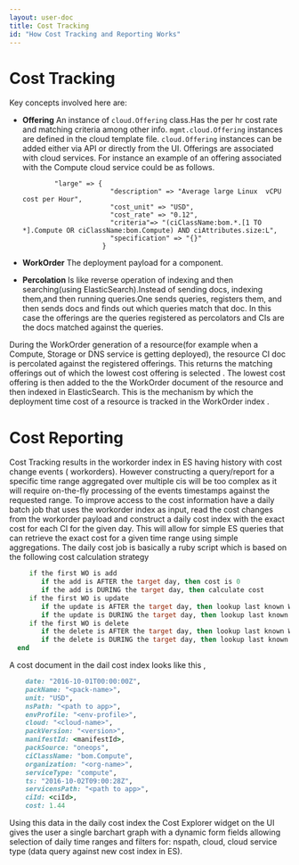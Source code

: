```yaml
---
layout: user-doc
title: Cost Tracking
id: "How Cost Tracking and Reporting Works"
---
```


# Cost Tracking

Key concepts involved here are:

* **Offering**    An instance of `cloud.Offering` class.Has the per hr cost rate and matching criteria among other info.
                  `mgmt.cloud.Offering` instances are defined in the cloud template file. `cloud.Offering` instances can
                  be added either via API or directly from the UI. Offerings are associated with cloud services. For instance
                  an example of an offering associated with the Compute cloud service could be as follows.

              "large" => {
                            "description" => "Average large Linux  vCPU cost per Hour",
                            "cost_unit" => "USD",
                            "cost_rate" => "0.12",
                            "criteria"=> "(ciClassName:bom.*.[1 TO *].Compute OR ciClassName:bom.Compute) AND ciAttributes.size:L",
                            "specification" => "{}"
                          }


* **WorkOrder**   The deployment payload for a component.

* **Percolation** Is like reverse operation of indexing and then searching(using ElasticSearch).Instead of sending docs,
                  indexing them,and then running queries.One sends queries, registers them, and then sends docs and finds
                  out which queries match that doc. In this case the offerings are the queries registered as percolators
                  and CIs are the docs matched against the queries.


During the WorkOrder generation of a resource(for example  when a Compute, Storage or DNS service is getting  deployed),
the resource CI doc is percolated against the registered offerings. This returns the matching offerings out of which the
lowest cost offering is selected . The lowest cost offering is then added to the the WorkOrder document of the resource
and then indexed in ElasticSearch. This is the mechanism by which the deployment time cost of a resource is tracked in
the WorkOrder index .



# Cost Reporting

Cost Tracking results in the workorder index in ES having history with cost change events ( workorders). However constructing
a query/report for a specific time range aggregated over multiple cis will be too complex as it will require on-the-fly
processing of the events timestamps against the requested range.
To improve access to the cost information have a daily batch job that  uses the workorder index as input,
read the cost changes from the workorder payload and construct a daily cost index with the exact cost for each CI for the
given day. This will allow for simple ES queries that can retrieve the exact cost for a given time range using simple aggregations.
The daily cost job is basically a ruby script which is based on the following cost calculation strategy

~~~for a given ci
     if the first WO is add
        if the add is AFTER the target day, then cost is 0
        if the add is DURING the target day, then calculate cost
     if the first WO is update
        if the update is AFTER the target day, then lookup last known WO prior to target day and use that cost for the full day
        if the update is DURING the target day, then lookup last known WO prior to target day and calculate cost
     if the first WO is delete
        if the delete is AFTER the target day, then lookup last known WO prior to target day and use that cost for the full day
        if the delete is DURING the target day, then lookup last known WO prior to target day and calculate cost
  end
~~~  


A cost document in the dail cost index looks like this ,

~~~ruby
    date: "2016-10-01T00:00:00Z",
    packName: "<pack-name>",
    unit: "USD",
    nsPath: "<path to app>",
    envProfile: "<env-profile>",
    cloud: "<cloud-name>",
    packVersion: "<version>",
    manifestId: <manifestId>,
    packSource: "oneops",
    ciClassName: "bom.Compute",
    organization: "<org-name>",
    serviceType: "compute",
    ts: "2016-10-02T09:00:28Z",
    servicensPath: "<path to app>",
    ciId: <ciId>,
    cost: 1.44
~~~                   

Using this data in the daily cost index the Cost Explorer widget on the UI gives the user a single barchart graph with a dynamic form
fields allowing selection of daily time ranges and filters for: nspath, cloud, cloud service type (data query against new cost index in ES).
